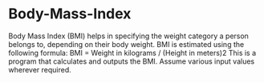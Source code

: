 # Body-Mass-Index
Body Mass Index (BMI) helps in specifying the weight category a person belongs to,  depending on their body weight. BMI is estimated using the following formula: BMI = Weight in kilograms / (Height in meters)2    This is a program that calculates and outputs the BMI. Assume various input values wherever required.
